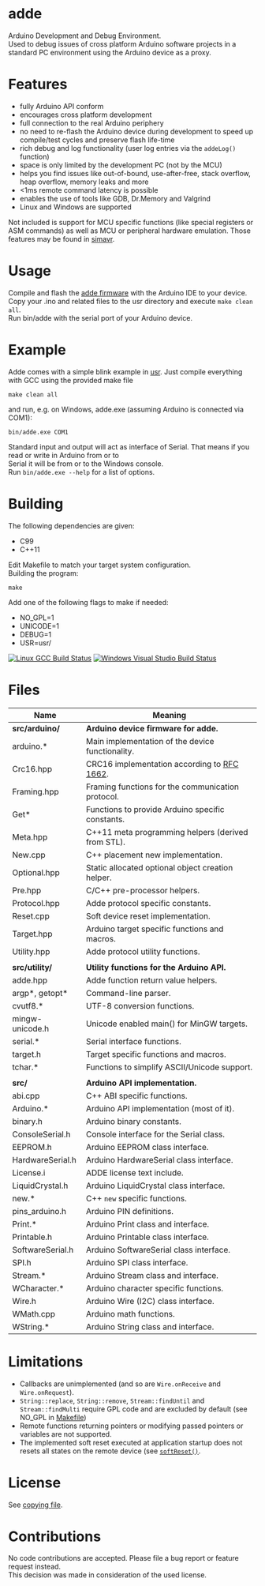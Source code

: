 adde
====

Arduino Development and Debug Environment.  
Used to debug issues of cross platform Arduino software projects in a standard PC environment using
the Arduino device as a proxy.

Features
========

- fully Arduino API conform
- encourages cross platform development
- full connection to the real Arduino periphery
- no need to re-flash the Arduino device during development to speed up compile/test cycles and preserve flash life-time
- rich debug and log functionality (user log entries via the `addeLog()` function)
- space is only limited by the development PC (not by the MCU)
- helps you find issues like out-of-bound, use-after-free, stack overflow, heap overflow, memory leaks and more
- <1ms remote command latency is possible
- enables the use of tools like GDB, Dr.Memory and Valgrind
- Linux and Windows are supported

Not included is support for MCU specific functions (like special registers or ASM commands) as well
as MCU or peripheral hardware emulation. Those features may be found in [simavr](https://github.com/buserror/simavr).

Usage
=====

Compile and flash the [adde firmware](src/arduino) with the Arduino IDE to your device.  
Copy your .ino and related files to the usr directory and execute `make clean all`.  
Run bin/adde with the serial port of your Arduino device.

Example
=======

Adde comes with a simple blink example in [usr](usr). Just compile everything with GCC using the provided make file

    make clean all

and run, e.g. on Windows, adde.exe (assuming Arduino is connected via COM1):

    bin/adde.exe COM1

Standard input and output will act as interface of Serial. That means if you read or write in Arduino from or to  
Serial it will be from or to the Windows console.  
Run `bin/adde.exe --help` for a list of options.

Building
========

The following dependencies are given:  
- C99
- C++11

Edit Makefile to match your target system configuration.  
Building the program:  

    make

Add one of the following flags to make if needed:
- NO_GPL=1
- UNICODE=1
- DEBUG=1
- USR=usr/

[![Linux GCC Build Status](https://img.shields.io/travis/daniel-starke/adde/master.svg?label=Linux)](https://travis-ci.org/daniel-starke/adde)
[![Windows Visual Studio Build Status](https://img.shields.io/appveyor/ci/danielstarke/adde/master.svg?label=Windows)](https://ci.appveyor.com/project/danielstarke/adde)    

Files
=====

|Name            |Meaning
|----------------|--------------------------------------------------
|**src/arduino/**|**Arduino device firmware for adde.**
|arduino.*       |Main implementation of the device functionality.
|Crc16.hpp       |CRC16 implementation according to [RFC 1662](https://tools.ietf.org/html/rfc1662).
|Framing.hpp     |Framing functions for the communication protocol.
|Get*            |Functions to provide Arduino specific constants.
|Meta.hpp        |C++11 meta programming helpers (derived from STL).
|New.cpp         |C++ placement new implementation.
|Optional.hpp    |Static allocated optional object creation helper.
|Pre.hpp         |C/C++ pre-processor helpers.
|Protocol.hpp    |Adde protocol specific constants.
|Reset.cpp       |Soft device reset implementation.
|Target.hpp      |Arduino target specific functions and macros.
|Utility.hpp     |Adde protocol utility functions.
|                |
|**src/utility/**|**Utility functions for the Arduino API.**
|adde.hpp        |Adde function return value helpers.
|argp*, getopt*  |Command-line parser.
|cvutf8.*        |UTF-8 conversion functions.
|mingw-unicode.h |Unicode enabled main() for MinGW targets.
|serial.*        |Serial interface functions.
|target.h        |Target specific functions and macros.
|tchar.*         |Functions to simplify ASCII/Unicode support.
|                |
|**src/**        |**Arduino API implementation.**
|abi.cpp         |C++ ABI specific functions.
|Arduino.*       |Arduino API implementation (most of it).
|binary.h        |Arduino binary constants.
|ConsoleSerial.h |Console interface for the Serial class.
|EEPROM.h        |Arduino EEPROM class interface.
|HardwareSerial.h|Arduino HardwareSerial class interface.
|License.i       |ADDE license text include.
|LiquidCrystal.h |Arduino LiquidCrystal class interface.
|new.*           |C++ `new` specific functions.
|pins_arduino.h  |Arduino PIN definitions.
|Print.*         |Arduino Print class and interface.
|Printable.h     |Arduino Printable class interface.
|SoftwareSerial.h|Arduino SoftwareSerial class interface.
|SPI.h           |Arduino SPI class interface.
|Stream.*        |Arduino Stream class and interface.
|WCharacter.*    |Arduino character specific functions.
|Wire.h          |Arduino Wire (I2C) class interface.
|WMath.cpp       |Arduino math functions.
|WString.*       |Arduino String class and interface.

Limitations
===========

- Callbacks are unimplemented (and so are `Wire.onReceive` and `Wire.onRequest`).
- `String::replace`, `String::remove`, `Stream::findUntil` and `Stream::findMulti` require GPL code and are excluded by default (see NO_GPL in [Makefile](Makefile))
- Remote functions returning pointers or modifying passed pointers or variables are not supported.
- The implemented soft reset executed at application startup does not resets all states on the remote device (see [`softReset()`](src/arduino/Reset.cpp).

License
=======

See [copying file](doc/COPYING).  

Contributions
=============

No code contributions are accepted. Please file a bug report or feature request instead.  
This decision was made in consideration of the used license.
